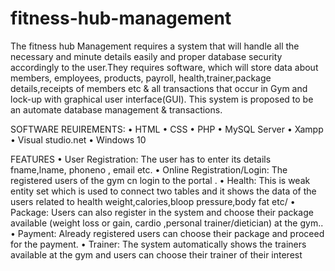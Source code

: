 # fitness-hub-management
The fitness hub Management requires a system that will handle all the necessary and minute details easily and   proper database security accordingly to the user.They requires software, which will store data about members, employees, products, payroll, health,trainer,package details,receipts of members etc &amp; all transactions that occur in Gym and lock-up with graphical user interface(GUI). This system is proposed to be an automate database management &amp; transactions. 

SOFTWARE REUIREMENTS:
•	HTML
•	CSS
•	PHP
•	MySQL Server
•	Xampp
•	Visual studio.net
•	Windows 10

FEATURES
•	User Registration: The user has to enter its details fname,lname, phoneno , email etc.
•	Online Registration/Login: The registered users of the gym cn login to the portal .
•	Health: This is weak entity set which is used to connect two tables and it shows the data of the users related to health weight,calories,bloop pressure,body fat etc/
•	Package: Users  can also register in the system and choose their package  available (weight loss or gain, cardio ,personal trainer/dietician) at the gym..
•	Payment: Already registered users can choose their package and proceed for the payment.
•	Trainer: The system automatically shows the trainers available at the gym and users can choose their trainer of their interest

